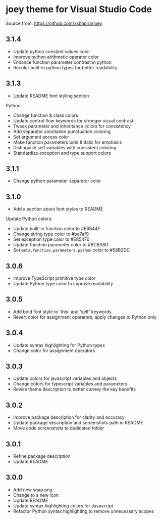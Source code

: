 # joey theme for Visual Studio Code

Source from: <https://github.com/xshapira/joey>

## 3.1.4

* Update python constant values color
* Improve python arithmetic operator color
* Enhance function parameter contrast in python
* Recolor built-in python types for better readability

## 3.1.3

* Update README font styling section

Python:

* Change function & class colors
* Update control flow keywords for stronger visual contrast
* Tweak parameter and inheritance colors for consistency
* Add separator annotation punctuation coloring
* Set argument access color
* Make function parameters bold & italic for emphasis
* Distinguish self variables with consistent coloring
* Standardize exception and type support colors

## 3.1.1

* Change python parameter separator color

## 3.1.0

* Add a section about font styles to README

Update Python colors:

* Update built-in function color to #E6844F
* Change string type color to #be7af9
* Set exception type color to #E85470
* Update function parameter color to #BCB38D
* Set `meta.function.parameters.python` color to #58B2DC

## 3.0.6

* Improve TypeScript primitive type color
* Update Python type color to improve readability

## 3.0.5

* Add bold font style to 'this' and 'self' keywords
* Revert color for assignment operators, apply changes to Python only

## 3.0.4

* Update syntax highlighting for Python types
* Change color for assignment operators

## 3.0.3

* Update colors for javascript variables and objects
* Change colors for typescript variables and parameters
* Revise theme description to better convey the key benefits

## 3.0.2

* Improve package description for clarity and accuracy
* Update package description and screenshots path in README
* Move code screenshots to dedicated folder

## 3.0.1

* Refine package description
* Update README

## 3.0.0

* Add new snap png
* Change to a new icon
* Update README
* Update syntax highlighting colors for Javascript
* Refactor Python syntax highlighting to remove unnecessary scopes

